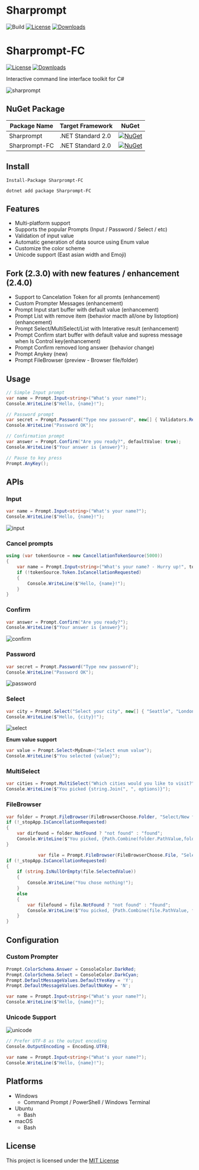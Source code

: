 # Sharprompt

![Build](https://github.com/shibayan/Sharprompt/workflows/Build/badge.svg)
[![License](https://img.shields.io/github/license/shibayan/Sharprompt)](https://github.com/shibayan/Sharprompt/blob/master/LICENSE)
[![Downloads](https://img.shields.io/nuget/dt/Sharprompt)](https://www.nuget.org/packages/Sharprompt-FC/)

# Sharprompt-FC

[![License](https://img.shields.io/github/license/FRACerqueira/Sharprompt)](https://github.com/FRACerqueira/Sharprompt/blob/master/LICENSE)
[![Downloads](https://img.shields.io/nuget/dt/Sharprompt-FC)](https://www.nuget.org/packages/Sharprompt-FC/)

Interactive command line interface toolkit for C#

![sharprompt](https://user-images.githubusercontent.com/1356444/62227794-87506e00-b3f7-11e9-84ae-06c9a900448b.gif)

## NuGet Package
Package Name | Target Framework | NuGet
---|---|---
Sharprompt    | .NET Standard 2.0 | [![NuGet](https://img.shields.io/nuget/v/Sharprompt)](https://www.nuget.org/packages/Sharprompt/)
Sharprompt-FC | .NET Standard 2.0 | [![NuGet](https://img.shields.io/nuget/v/Sharprompt-FC)](https://www.nuget.org/packages/Sharprompt-FC/)

## Install

```
Install-Package Sharprompt-FC
```

```
dotnet add package Sharprompt-FC
```

## Features 

- Multi-platform support
- Supports the popular Prompts (Input / Password / Select / etc)
- Validation of input value
- Automatic generation of data source using Enum value
- Customize the color scheme
- Unicode support (East asian width and Emoji)

## Fork (2.3.0) with new features / enhancement  (2.4.0)

- Support to Cancelation Token for all promts (enhancement)
- Custom Prompter Messages (enhancement)
- Prompt Input start buffer with default value (enhancement)
- Prompt List with remove item (behavior macth all/one by listoption) (enhancement)
- Prompt Select/MultiSelect/List with Interative result (enhancement)
- Prompt Confirm start buffer with default value and supress message when Is Control key(enhancement)
- Prompt Confirm removed long answer (behavior change) 
- Prompt Anykey (new) 
- Prompt FileBrowser (preview - Browser file/folder) 

## Usage

```csharp
// Simple Input prompt
var name = Prompt.Input<string>("What's your name?");
Console.WriteLine($"Hello, {name}!");

// Password prompt
var secret = Prompt.Password("Type new password", new[] { Validators.Required(), Validators.MinLength(8) });
Console.WriteLine("Password OK");

// Confirmation prompt
var answer = Prompt.Confirm("Are you ready?", defaultValue: true);
Console.WriteLine($"Your answer is {answer}");

// Pause to key press
Prompt.AnyKey();
```

## APIs

### Input

```csharp
var name = Prompt.Input<string>("What's your name?");
Console.WriteLine($"Hello, {name}!");
```

![input](https://user-images.githubusercontent.com/1356444/62228275-50c72300-b3f8-11e9-8d51-63892e8eeaaa.gif)

### Cancel prompts
```csharp
using (var tokenSource = new CancellationTokenSource(5000))
{
    var name = Prompt.Input<string>("What's your name? - Hurry up!", tokenSource.Token);
    if (!tokenSource.Token.IsCancellationRequested)
    {
        Console.WriteLine($"Hello, {name}!");
    }
}
```

### Confirm

```csharp
var answer = Prompt.Confirm("Are you ready?");
Console.WriteLine($"Your answer is {answer}");
```

![confirm](https://user-images.githubusercontent.com/1356444/62229064-e0210600-b3f9-11e9-8c52-b9c9257811c0.gif)

### Password

```csharp
var secret = Prompt.Password("Type new password");
Console.WriteLine("Password OK");
```

![password](https://user-images.githubusercontent.com/1356444/62228952-9fc18800-b3f9-11e9-98ea-3aa52ee84e93.gif)

### Select

```csharp
var city = Prompt.Select("Select your city", new[] { "Seattle", "London", "Tokyo" });
Console.WriteLine($"Hello, {city}!");
```

![select](https://user-images.githubusercontent.com/1356444/62228719-2de93e80-b3f9-11e9-8be5-f19e6ef58aeb.gif)

**Enum value support**

```csharp
var value = Prompt.Select<MyEnum>("Select enum value");
Console.WriteLine($"You selected {value}");
```

### MultiSelect

```csharp
var cities = Prompt.MultiSelect("Which cities would you like to visit?", new[] { "Seattle", "London", "Tokyo", "New York", "Singapore", "Shanghai" }, pageSize: 3);
Console.WriteLine($"You picked {string.Join(", ", options)}");
```

### FileBrowser

```csharp
var folder = Prompt.FileBrowser(FileBrowserChoose.Folder, "Select/New folder", _stopApp, pageSize: 5, promptCurrentPath: false);
if (!_stopApp.IsCancellationRequested)
{
    var dirfound = folder.NotFound ? "not found" : "found";
    Console.WriteLine($"You picked, {Path.Combine(folder.PathValue,folder.SelectedValue)} and {dirfound}");
}

            var file = Prompt.FileBrowser(FileBrowserChoose.File, "Select/New file", _stopApp, pageSize: 10, allowNotSelected:true);
if (!_stopApp.IsCancellationRequested)
{
    if (string.IsNullOrEmpty(file.SelectedValue))
    {
        Console.WriteLine("You chose nothing!");
    }
    else
    {
        var filefound = file.NotFound ? "not found" : "found";
        Console.WriteLine($"You picked, {Path.Combine(file.PathValue, file.SelectedValue)} and {filefound}");
    }
}

```



## Configuration

### Custom Prompter

```csharp
Prompt.ColorSchema.Answer = ConsoleColor.DarkRed;
Prompt.ColorSchema.Select = ConsoleColor.DarkCyan;
Prompt.DefaultMessageValues.DefaultYesKey = 'Y';
Prompt.DefaultMessageValues.DefaultNoKey = 'N';

var name = Prompt.Input<string>("What's your name?");
Console.WriteLine($"Hello, {name}!");
```

### Unicode Support

![unicode](https://user-images.githubusercontent.com/1356444/89803983-86a3f900-db6e-11ea-8fc8-5b6f9ef5644f.gif)

```csharp
// Prefer UTF-8 as the output encoding
Console.OutputEncoding = Encoding.UTF8;

var name = Prompt.Input<string>("What's your name?");
Console.WriteLine($"Hello, {name}!");
```

## Platforms

- Windows
  - Command Prompt / PowerShell / Windows Terminal
- Ubuntu
  - Bash
- macOS
  - Bash

## License

This project is licensed under the [MIT License](https://github.com/shibayan/Sharprompt/blob/master/LICENSE)
